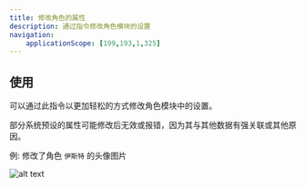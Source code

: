 ```yaml
---
title: 修改角色的属性
description: 通过指令修改角色模块的设置
navigation:
    applicationScope: [199,193,1,325]
---
```


## 使用

可以通过此指令以更加轻松的方式修改角色模块中的设置。

部分系统预设的属性可能修改后无效或报错，因为其与其他数据有强关联或其他原因。

例: 修改了角色 `伊斯特` 的头像图片

![alt text](https://cdn.gcw.wiki/gcw/image/zh_hans/commands/actor/changeactorattribute/image.png)
